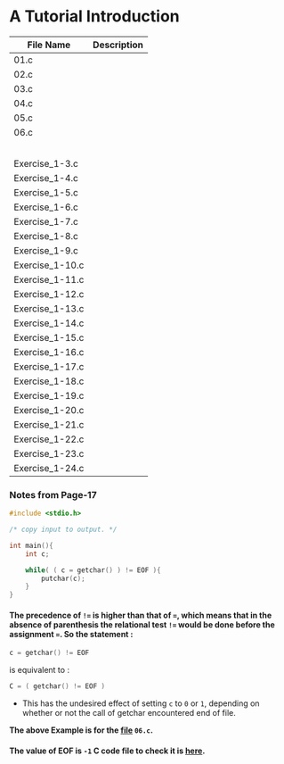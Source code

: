 # A Tutorial Introduction

| File Name | Description | 
|--- |--- |
| 01.c | |
| 02.c | |
| 03.c | |
| 04.c | |
| 05.c | |
| 06.c | |
| | |
| | |
| | |
| | |
| | |
| Exercise_1-3.c| |
| Exercise_1-4.c| |
| Exercise_1-5.c| |
| Exercise_1-6.c| |
| Exercise_1-7.c| |
| Exercise_1-8.c | |
| Exercise_1-9.c | |
| Exercise_1-10.c | |
| Exercise_1-11.c | |
| Exercise_1-12.c | |
| Exercise_1-13.c | |
| Exercise_1-14.c | |
| Exercise_1-15.c | |
| Exercise_1-16.c | |
| Exercise_1-17.c | |
| Exercise_1-18.c | |
| Exercise_1-19.c | |
| Exercise_1-20.c | |
| Exercise_1-21.c | |
| Exercise_1-22.c | |
| Exercise_1-23.c | |
| Exercise_1-24.c | |

### Notes from Page-17

```c
#include <stdio.h>

/* copy input to output. */

int main(){
    int c;

    while( ( c = getchar() ) != EOF ){
        putchar(c);
    }
}
```

#### The precedence of `!=` is higher than that of `=`, which means that in the absence of parenthesis the relational test `!=` would be done before the assignment `=`. So the statement :

```c
c = getchar() != EOF
```

is equivalent to :

```c
C = ( getchar() != EOF )
```

- This has the undesired effect of setting `c` to `0` or `1`, depending on whether or not the call of getchar encountered end of file.

**The above Example is for the [file](/Chapter-01/06.c) `06.c`.**

#### The value of EOF is `-1` C code file to check it is [here](/Chapter-01/Exercise_1-7.c).

